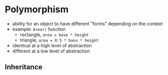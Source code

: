 # Polymorphism

- ability for an object to have different "forms" depending on the context
- example: `Area()` function
  - rectangle, `area = base * height`
  - triangle, `area = 0.5 * base * height`
- identical at a high level of abstraction
- different at a low level of abstraction

## Inheritance
